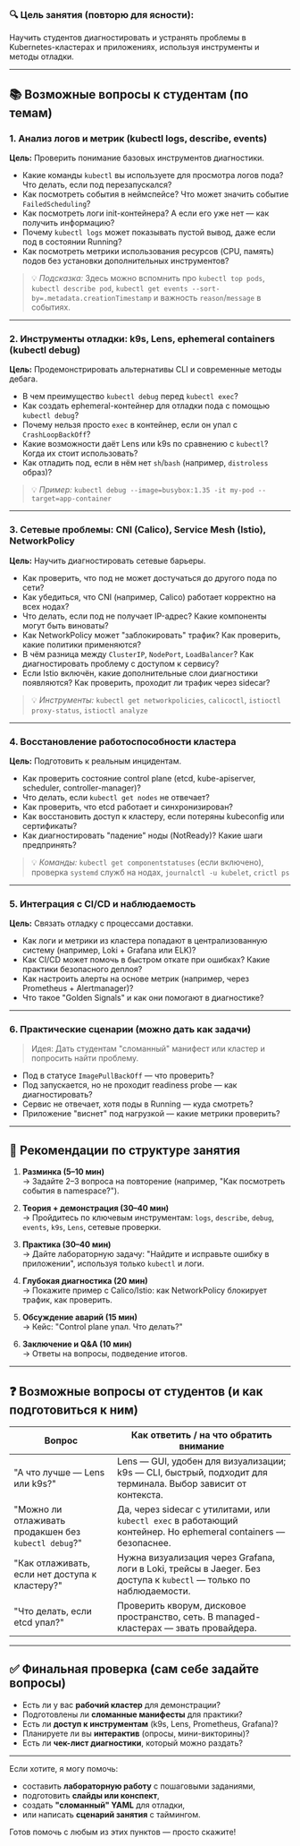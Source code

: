 ### 🔍 **Цель занятия (повторю для ясности):**
Научить студентов диагностировать и устранять проблемы в Kubernetes-кластерах и приложениях, используя инструменты и методы отладки.

---

## 📚 Возможные вопросы к студентам (по темам)

### 1. **Анализ логов и метрик (kubectl logs, describe, events)**
**Цель:** Проверить понимание базовых инструментов диагностики.

- Какие команды `kubectl` вы используете для просмотра логов пода? Что делать, если под перезапускался?
- Как посмотреть события в неймспейсе? Что может значить событие `FailedScheduling`?
- Как посмотреть логи init-контейнера? А если его уже нет — как получить информацию?
- Почему `kubectl logs` может показывать пустой вывод, даже если под в состоянии Running?
- Как посмотреть метрики использования ресурсов (CPU, память) подов без установки дополнительных инструментов?

> 💡 *Подсказка:* Здесь можно вспомнить про `kubectl top pods`, `kubectl describe pod`, `kubectl get events --sort-by=.metadata.creationTimestamp` и важность `reason`/`message` в событиях.

---

### 2. **Инструменты отладки: k9s, Lens, ephemeral containers (kubectl debug)**
**Цель:** Продемонстрировать альтернативы CLI и современные методы дебага.

- В чем преимущество `kubectl debug` перед `kubectl exec`?
- Как создать ephemeral-контейнер для отладки пода с помощью `kubectl debug`?
- Почему нельзя просто `exec` в контейнер, если он упал с `CrashLoopBackOff`?
- Какие возможности даёт Lens или k9s по сравнению с `kubectl`? Когда их стоит использовать?
- Как отладить под, если в нём нет `sh`/`bash` (например, `distroless` образ)?

> 💡 *Пример:* `kubectl debug --image=busybox:1.35 -it my-pod --target=app-container`

---

### 3. **Сетевые проблемы: CNI (Calico), Service Mesh (Istio), NetworkPolicy**
**Цель:** Научить диагностировать сетевые барьеры.

- Как проверить, что под не может достучаться до другого пода по сети?
- Как убедиться, что CNI (например, Calico) работает корректно на всех нодах?
- Что делать, если под не получает IP-адрес? Какие компоненты могут быть виноваты?
- Как NetworkPolicy может "заблокировать" трафик? Как проверить, какие политики применяются?
- В чём разница между `ClusterIP`, `NodePort`, `LoadBalancer`? Как диагностировать проблему с доступом к сервису?
- Если Istio включён, какие дополнительные слои диагностики появляются? Как проверить, проходит ли трафик через sidecar?

> 💡 *Инструменты:* `kubectl get networkpolicies`, `calicoctl`, `istioctl proxy-status`, `istioctl analyze`

---

### 4. **Восстановление работоспособности кластера**
**Цель:** Подготовить к реальным инцидентам.

- Как проверить состояние control plane (etcd, kube-apiserver, scheduler, controller-manager)?
- Что делать, если `kubectl get nodes` не отвечает?
- Как проверить, что etcd работает и синхронизирован?
- Как восстановить доступ к кластеру, если потеряны kubeconfig или сертификаты?
- Как диагностировать "падение" ноды (NotReady)? Какие шаги предпринять?

> 💡 *Команды:* `kubectl get componentstatuses` (если включено), проверка `systemd` служб на нодах, `journalctl -u kubelet`, `crictl ps`

---

### 5. **Интеграция с CI/CD и наблюдаемость**
**Цель:** Связать отладку с процессами доставки.

- Как логи и метрики из кластера попадают в централизованную систему (например, Loki + Grafana или ELK)?
- Как CI/CD может помочь в быстром откате при ошибках? Какие практики безопасного деплоя?
- Как настроить алерты на основе метрик (например, через Prometheus + Alertmanager)?
- Что такое "Golden Signals" и как они помогают в диагностике?

---

### 6. **Практические сценарии (можно дать как задачи)**
> Идея: Дать студентам "сломанный" манифест или кластер и попросить найти проблему.

- Под в статусе `ImagePullBackOff` — что проверить?
- Под запускается, но не проходит readiness probe — как диагностировать?
- Сервис не отвечает, хотя поды в Running — куда смотреть?
- Приложение "виснет" под нагрузкой — какие метрики проверить?

---

## 🧩 Рекомендации по структуре занятия

1. **Разминка (5–10 мин)**  
   → Задайте 2–3 вопроса на повторение (например, "Как посмотреть события в namespace?").

2. **Теория + демонстрация (30–40 мин)**  
   → Пройдитесь по ключевым инструментам: `logs`, `describe`, `debug`, `events`, `k9s`, `Lens`, сетевые проверки.

3. **Практика (30–40 мин)**  
   → Дайте лабораторную задачу: "Найдите и исправьте ошибку в приложении", используя только `kubectl` и логи.

4. **Глубокая диагностика (20 мин)**  
   → Покажите пример с Calico/Istio: как NetworkPolicy блокирует трафик, как проверить.

5. **Обсуждение аварий (15 мин)**  
   → Кейс: "Control plane упал. Что делать?"

6. **Заключение и Q&A (10 мин)**  
   → Ответы на вопросы, подведение итогов.

---

## ❓ Возможные вопросы **от студентов** (и как подготовиться к ним)

| Вопрос | Как ответить / на что обратить внимание |
|-------|----------------------------------------|
| "А что лучше — Lens или k9s?" | Lens — GUI, удобен для визуализации; k9s — CLI, быстрый, подходит для терминала. Выбор зависит от контекста. |
| "Можно ли отлаживать продакшен без `kubectl debug`?" | Да, через sidecar с утилитами, или `kubectl exec` в работающий контейнер. Но ephemeral containers — безопаснее. |
| "Как отлаживать, если нет доступа к кластеру?" | Нужна визуализация через Grafana, логи в Loki, трейсы в Jaeger. Без доступа к `kubectl` — только по наблюдаемости. |
| "Что делать, если etcd упал?" | Проверить кворум, дисковое пространство, сеть. В managed-кластерах — звать провайдера. |

---

## ✅ Финальная проверка (сам себе задайте вопросы)

- Есть ли у вас **рабочий кластер** для демонстрации?
- Подготовлены ли **сломанные манифесты** для практики?
- Есть ли **доступ к инструментам** (k9s, Lens, Prometheus, Grafana)?
- Планируете ли вы **интерактив** (опросы, мини-викторины)?
- Есть ли **чек-лист диагностики**, который можно раздать?

---

Если хотите, я могу помочь:
- составить **лабораторную работу** с пошаговыми заданиями,
- подготовить **слайды или конспект**,
- создать **"сломанный" YAML** для отладки,
- или написать **сценарий занятия** с таймингом.

Готов помочь с любым из этих пунктов — просто скажите!